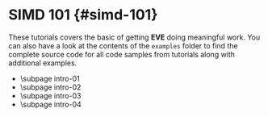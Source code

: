 SIMD 101  {#simd-101}
=========

These tutorials covers the basic of getting **EVE** doing meaningful work.
You can also have a look at the contents of the `examples` folder to find the complete
source code for all code samples from tutorials along with additional examples.

- \subpage intro-01
- \subpage intro-02
- \subpage intro-03
- \subpage intro-04
